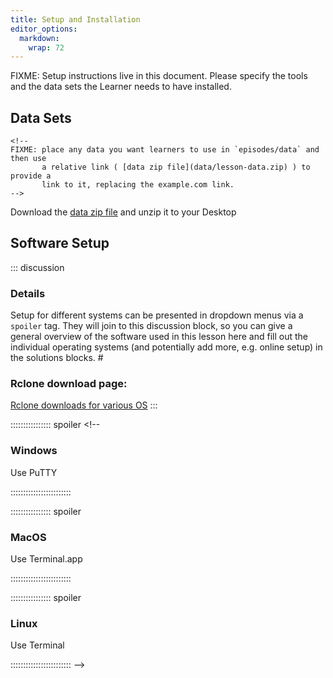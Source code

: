 ```yaml
---
title: Setup and Installation
editor_options: 
  markdown: 
    wrap: 72
---
```


FIXME: Setup instructions live in this document. Please specify the
tools and the data sets the Learner needs to have installed.

## Data Sets

```{=html}
<!--
FIXME: place any data you want learners to use in `episodes/data` and then use
       a relative link ( [data zip file](data/lesson-data.zip) ) to provide a
       link to it, replacing the example.com link.
-->
```
Download the [data zip file](https://example.com/FIXME) and unzip it to
your Desktop

## Software Setup

::: discussion
### Details

Setup for different systems can be presented in dropdown menus via a
`spoiler` tag. They will join to this discussion block, so you can give
a general overview of the software used in this lesson here and fill out
the individual operating systems (and potentially add more, e.g. online
setup) in the solutions blocks. \#

### Rclone download page:

[Rclone downloads for various OS](https://rclone.org/downloads/)
:::

:::::::::::::::: spoiler <!--

### Windows

Use PuTTY

::::::::::::::::::::::::

:::::::::::::::: spoiler

### MacOS

Use Terminal.app

::::::::::::::::::::::::


:::::::::::::::: spoiler

### Linux

Use Terminal

::::::::::::::::::::::::
-->
